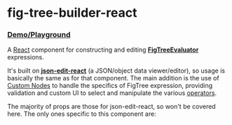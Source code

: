 # fig-tree-builder-react

### [Demo/Playground](https://carlosnz.github.io/fig-tree-evaluator/)

A [React](https://github.com/facebook/react) component for constructing and editing [**FigTreeEvaluator**](https://github.com/CarlosNZ/fig-tree-evaluator) expressions.

<!-- TO-DO: Screenshot -->

It's built on [**json-edit-react**](https://carlosnz.github.io/json-edit-react/) (a JSON/object data viewer/editor), so usage is basically the same as for that component. The main addition is the use of [Custom Nodes](https://github.com/CarlosNZ/json-edit-react?tab=readme-ov-file#custom-nodes) to handle the specifics of FigTree expression, providing validation and custom UI to select and manipulate the various [operators](https://github.com/CarlosNZ/fig-tree-evaluator?tab=readme-ov-file#operator-reference).

<!-- Installation -->

<!-- Implementation -->

The majority of props are those for json-edit-react, so won't be covered here. The only ones specific to this component are:

<!-- PROPS -->